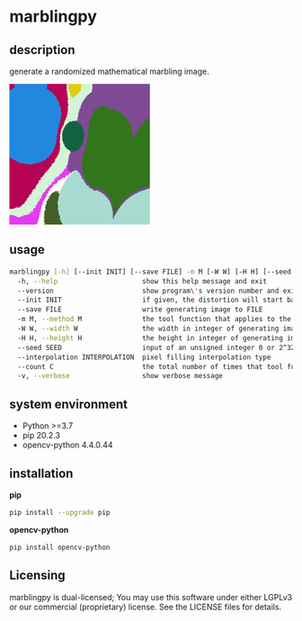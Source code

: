 marblingpy
==========

description
-----------

generate a randomized mathematical marbling image.

![logo.png](logo.png "logo.png")

usage
-----

```bash
marblingpy [-h] [--init INIT] [--save FILE] -m M [-W W] [-H H] [--seed SEED] [--count C]
  -h, --help                     show this help message and exit
  --version                      show program\'s version number and exit
  --init INIT                    if given, the distortion will start based from the image (png) file
  --save FILE                    write generating image to FILE
  -m M, --method M               the tool function that applies to the image; I=ink-drop, T=tine-line.
  -W W, --width W                the width in integer of generating image file (gif)
  -H H, --height H               the height in integer of generating image file (gif)
  --seed SEED                    input of an unsigned integer 0 or 2^32-1 to the algorithm that generates pseudo-random numbers throughout the program. the same seed produces the same result.
  --interpolation INTERPOLATION  pixel filling interpolation type
  --count C                      the total number of times that tool functions shall be applied to render an image
  -v, --verbose                  show verbose message
```

system environment
------------------
* Python >=3.7
* pip 20.2.3
* opencv-python 4.4.0.44

installation
-------------

**pip**
```bash
pip install --upgrade pip
```

**opencv-python**
```bash
pip install opencv-python
```

Licensing
---------

marblingpy is dual-licensed; You may use this software under either LGPLv3 or our commercial (proprietary) license. See the LICENSE files for details.
